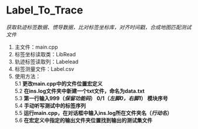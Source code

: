 # **Label_To_Trace**  
*获取轨迹标签数据、惯导数据，比对标签坐标库，对齐时间戳，合成地图匹配测试文件*  
1. 主文件：main.cpp  
2. 标签坐标读取类：LibRead  
3. 轨迹标签读取列：Labelead  
4. 标签测量文件：Label.csv  
5. 使用方法：  
  5.1 **更改main.cpp中的文件位置宏定义**  
  5.2 **在ins.log文件夹中新建一个txt文件，命名为data.txt**  
  5.3 **第一行输入999（*保留功能码*） 0/1（*左脚0，右脚1*） 模块序号**  
  5.4 **手动听写测试中的标签序列**  
  5.5 **运行main.cpp，在对话框中输入ins.log所在文件夹名（*行动名*）**  
  5.6 **在宏定义中指定的输出文件夹位置找到输出的测试集文件**  
